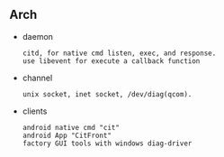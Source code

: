 ## Arch

- daemon

  ```
  citd, for native cmd listen, exec, and response. 
  use libevent for execute a callback function
  ```

- channel

  ```
  unix socket, inet socket, /dev/diag(qcom).
  ```

- clients

  ```
  android native cmd "cit"
  android App "CitFront"
  factory GUI tools with windows diag-driver
  ```









